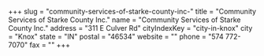 +++
slug = "community-services-of-starke-county-inc-"
title = "Community Services of Starke County Inc."
name = "Community Services of Starke County Inc."
address = "311 E Culver Rd"
cityIndexKey = "city-in-knox"
city = "Knox"
state = "IN"
postal = "46534"
website = ""
phone = "574 772-7070"
fax = ""
+++
